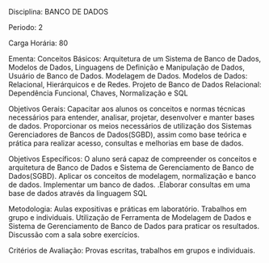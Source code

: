 Disciplina: BANCO DE DADOS

Periodo: 2

Carga Horária: 80
 
Ementa:
    Conceitos Básicos: Arquitetura de um Sistema de Banco de Dados, Modelos de Dados, Linguagens de Definição e Manipulação de Dados, Usuário de Banco de Dados. Modelagem de Dados. Modelos de Dados: Relacional, Hierárquicos e de Redes. Projeto de Banco de Dados Relacional: Dependência Funcional, Chaves, Normalização e SQL
 
Objetivos Gerais:
    Capacitar aos alunos os conceitos e normas técnicas necessários para entender, analisar, projetar, desenvolver e manter bases de dados. Proporcionar os meios necessários de utilização dos Sistemas Gerenciadores de Bancos de Dados(SGBD), assim como base teórica e prática para realizar acesso, consultas e melhorias em base de dados.
 
Objetivos Específicos:
    O aluno será capaz de compreender os conceitos e arquitetura de Banco de Dados e Sistema de Gerenciamento de Banco de Dados(SGBD). Aplicar os conceitos de modelagem, normalização e banco de dados. Implementar um banco de dados. .Elaborar consultas em uma base de dados através da linguagem SQL
 
Metodologia:
    Aulas expositivas e práticas em laboratório. Trabalhos em grupo e individuais. Utilização de Ferramenta de Modelagem de Dados e Sistema de Gerenciamento de Banco de Dados para praticar os resultados. Discussão com a sala sobre exercícios.
 
Critérios de Avaliação:
    Provas escritas, trabalhos em grupos e individuais.
